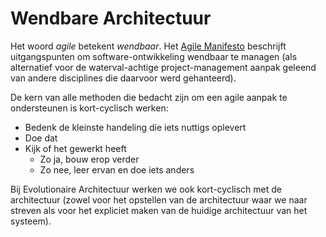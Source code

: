 # Wendbare Architectuur

Het woord *agile* betekent *wendbaar*. Het [Agile Manifesto](https://agilemanifesto.org) beschrijft uitgangspunten om software-ontwikkeling wendbaar te managen (als alternatief voor de waterval-achtige project-management aanpak geleend van andere disciplines die daarvoor werd gehanteerd).

De kern van alle methoden die bedacht zijn om een agile aanpak te ondersteunen is kort-cyclisch werken:

* Bedenk de kleinste handeling die iets nuttigs oplevert
* Doe dat
* Kijk of het gewerkt heeft
    * Zo ja, bouw erop verder
    * Zo nee, leer ervan en doe iets anders

Bij Evolutionaire Architectuur werken we ook kort-cyclisch met de architectuur (zowel voor het opstellen van de architectuur waar we naar streven als voor het expliciet maken van de huidige architectuur van het systeem).
